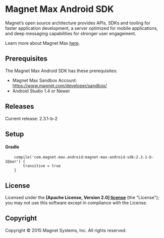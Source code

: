 Magnet Max Android SDK
==============

Magnet’s open source architecture provides APIs, SDKs and tooling for faster application development, a server optimized for mobile applications, and deep messaging capabilities for stronger user engagement.

Learn more about Magnet Max [here](https://www.magnet.com/magnet-max/).

## Prerequisites
The Magnet Max Android SDK has these prerequisites:

* Magnet Max Sandbox Account: https://www.magnet.com/developer/sandbox/
* Android Studio 1.4 or Newer

## Releases

Current release: 2.3.1-b-2

## Setup

#### Gradle

```
    compile('com.magnet.max.android:magnet-max-android-sdk:2.3.1-b-2@aar') {
        transitive = true
    }
```


## License

Licensed under the **[Apache License, Version 2.0] [license]** (the "License");
you may not use this software except in compliance with the License.

## Copyright

Copyright © 2015 Magnet Systems, Inc. All rights reserved.

[website]: http://www.magnet.com
[license]: http://www.apache.org/licenses/LICENSE-2.0
